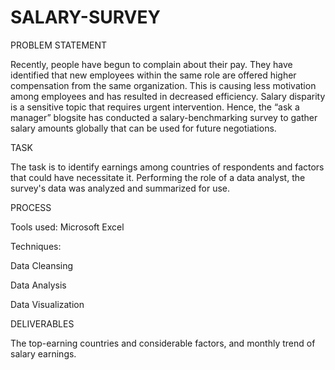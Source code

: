 # SALARY-SURVEY


PROBLEM STATEMENT

Recently, people have begun to complain about their pay. They have identified that new employees within the same role are offered higher compensation from the same organization. This is causing less motivation among employees and has resulted in decreased efficiency. Salary disparity is a sensitive topic that requires urgent intervention. Hence, the “ask a manager” blogsite has conducted a salary-benchmarking survey to gather salary amounts globally that can be used for future negotiations.

TASK

The task is to identify earnings among countries of respondents and factors that could have necessitate it. Performing the role of a data analyst, the survey's data was analyzed and summarized for use.

PROCESS

Tools used:
Microsoft Excel

Techniques:

Data Cleansing

Data Analysis

Data Visualization

DELIVERABLES

The top-earning countries and considerable factors, and monthly trend of salary earnings.
